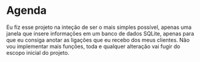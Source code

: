 # Agenda

Eu fiz esse projeto na inteção de ser o mais simples possível, apenas uma janela que insere informações em um banco de dados SQLite, apenas para que eu consiga anotar as ligações que eu recebo dos meus clientes. Não vou implementar mais funções, toda e qualquer alteração vai fugir do escopo inicial do projeto.